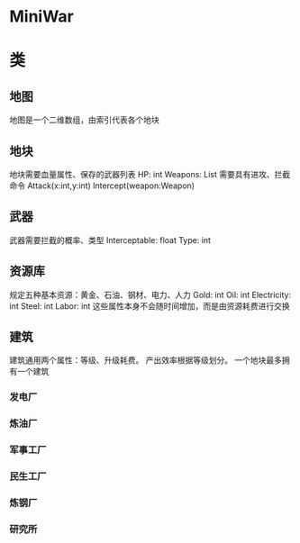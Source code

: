 # MiniWar

# 类
## 地图
地图是一个二维数组，由索引代表各个地块
## 地块
地块需要血量属性、保存的武器列表
HP: int
Weapons: List
需要具有进攻、拦截命令
Attack(x:int,y:int)
Intercept(weapon:Weapon)
## 武器
武器需要拦截的概率、类型
Interceptable: float
Type: int
## 资源库
规定五种基本资源：黄金、石油、钢材、电力、人力
Gold: int
Oil: int
Electricity: int
Steel: int
Labor: int
这些属性本身不会随时间增加，而是由资源耗费进行交换
## 建筑
建筑通用两个属性：等级、升级耗费。
产出效率根据等级划分。
一个地块最多拥有一个建筑
### 发电厂
### 炼油厂
### 军事工厂
### 民生工厂
### 炼钢厂
### 研究所
